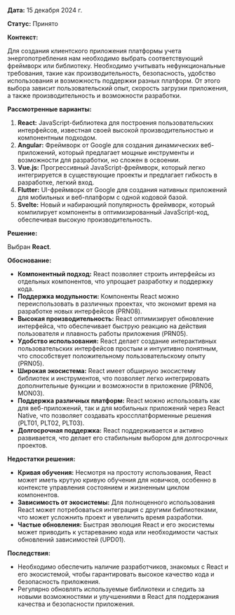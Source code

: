 
**Дата:** 15 декабря 2024 г.

**Статус:** Принято

**Контекст:** 

Для создания клиентского приложения платформы учета энергопотребления нам необходимо выбрать соответствующий фреймворк или библиотеку. Необходимо учитывать нефункциональные требования, такие как производительность, безопасность, удобство использования и возможность поддержки разных платформ. От этого выбора зависит пользовательский опыт, скорость загрузки приложения, а также производительность и возможности разработки.

**Рассмотренные варианты:**

1. **React:** JavaScript-библиотека для построения пользовательских интерфейсов, известная своей высокой производительностью и компонентным подходом.
2. **Angular:** Фреймворк от Google для создания динамических веб-приложений, который предлагает мощные инструменты и возможности для разработки, но сложен в освоении.
3. **Vue.js:** Прогрессивный JavaScript-фреймворк, который легко интегрируется в существующие проекты и предлагает гибкость в разработке, легкий вход.
4. **Flutter:** UI-фреймворк от Google для создания нативных приложений для мобильных и веб-платформ с одной кодовой базой.
5. **Svelte:** Новый и набирающий популярность фреймворк, который компилирует компоненты в оптимизированный JavaScript-код, обеспечивая высокую производительность.

**Решение:**

Выбран **React**.

**Обоснование:**

- **Компонентный подход:** React позволяет строить интерфейсы из отдельных компонентов, что упрощает разработку и поддержку кода.
- **Поддержка модульности:** Компоненты React можно переиспользовать в различных проектах, что экономит время на разработке новых интерфейсов (PRN08).
- **Высокая производительность:** React оптимизирует обновление интерфейса, что обеспечивает быструю реакцию на действия пользователя и плавность работы приложения (PRN05).
- **Удобство использования:** React делает создание интерактивных пользовательских интерфейсов простым и интуитивно понятным, что способствует положительному пользовательскому опыту (PRN05).
- **Широкая экосистема:** React имеет обширную экосистему библиотек и инструментов, что позволяет легко интегрировать дополнительные функции и возможности в приложение (PRN06, MON03).
- **Поддержка различных платформ:** React можно использовать как для веб-приложений, так и для мобильных приложений через React Native, что позволяет создавать кроссплатформенные решения (PLT01, PLT02, PLT03).
- **Долгосрочная поддержка:** React поддерживается и активно развивается, что делает его стабильным выбором для долгосрочных проектов.

**Недостатки решения:**

- **Кривая обучения:** Несмотря на простоту использования, React может иметь крутую кривую обучения для новичков, особенно в контексте управления состоянием и жизненным циклом компонентов.
- **Зависимость от экосистемы:** Для полноценного использования React может потребоваться интеграция с другими библиотеками, что может усложнить проект и увеличить время разработки.
- **Частые обновления:** Быстрая эволюция React и его экосистемы может приводить к устареванию кода или необходимости частых обновлений зависимостей (UPD01).

**Последствия:**

- Необходимо обеспечить наличие разработчиков, знакомых с React и его экосистемой, чтобы гарантировать высокое качество кода и безопасность приложения.
- Регулярно обновлять используемые библиотеки и следить за новыми возможностями и улучшениями в React для поддержания качества и безопасности приложения.